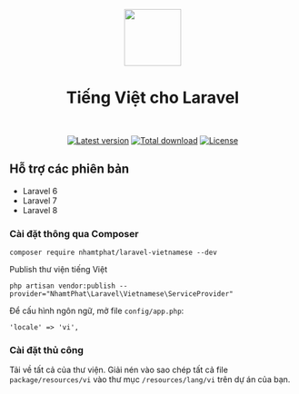 <p align="center">
    <a href="https://github.com/laravel" target="_blank">
        <img src="https://i.imgur.com/mbQzMkn.png" height="100px">
    </a>
    <h1 align="center">Tiếng Việt cho Laravel</h1>
    <br>
    <p align="center">
    <a href="https://packagist.org/packages/nhamtphat/laravel-vietnamese"><img src="https://img.shields.io/packagist/v/nhamtphat/laravel-vietnamese.svg?style=flat-square" alt="Latest version"></a>
    <a href="https://packagist.org/packages/nhamtphat/laravel-vietnamese"><img src="https://img.shields.io/packagist/dt/nhamtphat/laravel-vietnamese.svg?style=flat-square" alt="Total download"></a>
    <a href="https://packagist.org/packages/nhamtphat/laravel-vietnamese"><img src="https://img.shields.io/packagist/l/nhamtphat/laravel-vietnamese.svg?style=flat-square" alt="License"></a>
    </p>
</p>

## Hỗ trợ các phiên bản

- Laravel 6
- Laravel 7
- Laravel 8

### Cài đặt thông qua Composer

```
composer require nhamtphat/laravel-vietnamese --dev
```

Publish thư viện tiếng Việt

```
php artisan vendor:publish --provider="NhamtPhat\Laravel\Vietnamese\ServiceProvider"
```

Để cấu hình ngôn ngữ, mở file `config/app.php`:

```
'locale' => 'vi',
```

### Cài đặt thủ công

Tải về tất cả của thư viện. Giải nén vào sao chép tất cả file `package/resources/vi` vào thư mục `/resources/lang/vi` trên dự án của bạn.